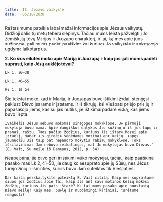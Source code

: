 ```yaml
---
title:  II. Jėzaus vaikystė
date:   05/10/2020
---
```


Raštas mums pateikia labai mažai informacijos apie Jėzaus vaikystę. Didžioji dalis tų metų tebėra slėpinys. Tačiau mums leista pažvelgti į Jo žemiškųjų tėvų Marijos ir Juozapo charakterį, ir tai, ką mes apie juos sužinome, gali mums padėti paaiškinti kai kuriuos Jo vaikystės ir ankstyvojo ugdymo laikotarpius.

**2. Ko šios eilutės moko apie Mariją ir Juozapą ir kaip jos gali mums padėti suprasti, kaip Jėzų auklėjo tėvai?**

`Lk 1, 26–38` 													

`Lk 1, 46–55` 													

`Mt 1, 18–24` 													

Šie tekstai moko, kad ir Marija, ir Juozapas buvo ištikimi žydai, stengęsi paklusti Dievo įsakams ir įstatams. Ir iš tikrųjų, kai Viešpats priėjo prie jų ir papasakojo jiems, kas su jais nutiks, jie ištikimai padarė viską, kas jiems buvo liepta.

`„Vaikelis Jėzus nebuvo mokomas sinagogos mokyklose. Jo pirmoji mokytoja buvo mama. Apie dangiškus dalykus Jis sužinojo iš jos lūpų ir pranašų raštų. Tuos pačius žodžius, kuriuos Jis ištarė Mozei apie Izraelį, dabar Jis girdėjo sėdėdamas motinai ant kelių. Tapęs jaunuoliu Jis taip pat nepanoro mokytis rabinų mokyklose. Toks išsilavinimas Jam nebuvo reikalingas, mat Jo mokytojas buvo Dievas.“ (E. Vait, Su meile iš Dangaus, 2011, p. 54)`

Neabejotina, jie buvo geri ir ištikimi vaiko mokytojai, tačiau, kaip paaiškina pasakojimas Lk 2, 41–50, jie daug ko nesuprato apie jų Sūnų, nes Jėzus turėjo žinių ir išminties, kurios buvo Jam suteiktos tik Viešpaties.

`Dar kartą perskaitykite pateiktą E. Vait citatą. Kaip mes suprantame šiuos jos žodžius apie tai, kaip Jis ant savo motinos kelių mokėsi žodžių, kuriuos Jis pats ištarė? Ką tai mums pasako apie nuostabią Dievo meilę? Kaip mes, puolę ir nuodėmingi kūriniai, turėtume reaguoti?`